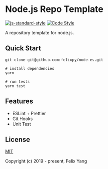 # Node.js Repo Template

[![js-standard-style](https://img.shields.io/badge/code%20style-standard-brightgreen.svg)](http://standardjs.com)
[![Code Style](https://img.shields.io/badge/code_style-prettier-ff69b4.svg)](https://prettier.io/)

A repository template for node.js.

## Quick Start

```
git clone git@github.com:felixpy/node-es.git

# install dependencies
yarn

# run tests
yarn test
```

## Features

- ESLint + Prettier
- Git Hooks
- Unit Test

## License

[MIT](http://opensource.org/licenses/MIT)

Copyright (c) 2019 - present, Felix Yang
